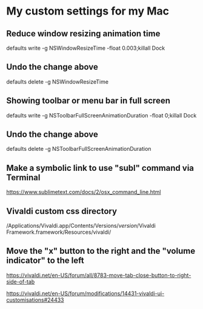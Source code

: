 # My custom settings for my Mac

## Reduce window resizing animation time
defaults write -g NSWindowResizeTime -float 0.003;killall Dock

## Undo the change above
defaults delete -g NSWindowResizeTime

## Showing toolbar or menu bar in full screen
defaults write -g NSToolbarFullScreenAnimationDuration -float 0;killall Dock

## Undo the change above
defaults delete -g NSToolbarFullScreenAnimationDuration

## Make a symbolic link to use "subl" command via Terminal
https://www.sublimetext.com/docs/2/osx_command_line.html

## Vivaldi custom css directory
/Applications/Vivaldi.app/Contents/Versions/$version$/Vivaldi Framework.framework/Resources/vivaldi/

## Move the "x" button to the right and the "volume indicator" to the left
https://vivaldi.net/en-US/forum/all/8783-move-tab-close-button-to-right-side-of-tab

https://vivaldi.net/en-US/forum/modifications/14431-vivaldi-ui-customisations#24433
